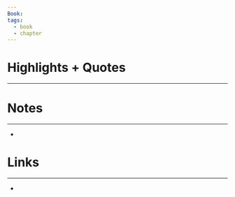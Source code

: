 ```yaml
---
Book: 
tags:
  - book
  - chapter
---
```


# Highlights + Quotes
---


# Notes
---
- 

# Links
---
- 